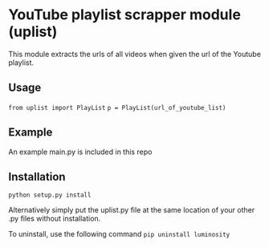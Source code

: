 # YouTube playlist scrapper module (uplist)
This module extracts the urls of all videos when given the url of the Youtube playlist.

## Usage
```from uplist import PlayList```
```p = PlayList(url_of_youtube_list)```

## Example
An example main.py is included in this repo

## Installation ##
```python setup.py install```

Alternatively simply put the uplist.py file at the same location of your other .py files without installation.

To uninstall, use the following command
```pip uninstall luminosity```


